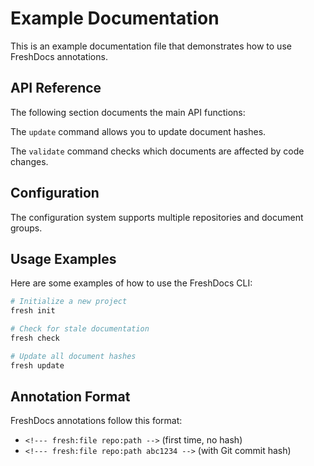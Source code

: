 # Example Documentation

This is an example documentation file that demonstrates how to use FreshDocs annotations.

## API Reference

<!--- fresh:file core:cmd/*.go -->
The following section documents the main API functions:

<!--- fresh:file core:cmd/update.go 345f884 -->
The `update` command allows you to update document hashes.

<!--- fresh:file core:cmd/validate.go cc2fe6e -->
The `validate` command checks which documents are affected by code changes.

## Configuration

<!--- fresh:file core:config/config.go a5f6a81 -->
The configuration system supports multiple repositories and document groups.

## Usage Examples

Here are some examples of how to use the FreshDocs CLI:

```bash
# Initialize a new project
fresh init

# Check for stale documentation
fresh check

# Update all document hashes
fresh update
```

## Annotation Format

FreshDocs annotations follow this format:
- `<!--- fresh:file repo:path -->` (first time, no hash)
- `<!--- fresh:file repo:path abc1234 -->` (with Git commit hash) 